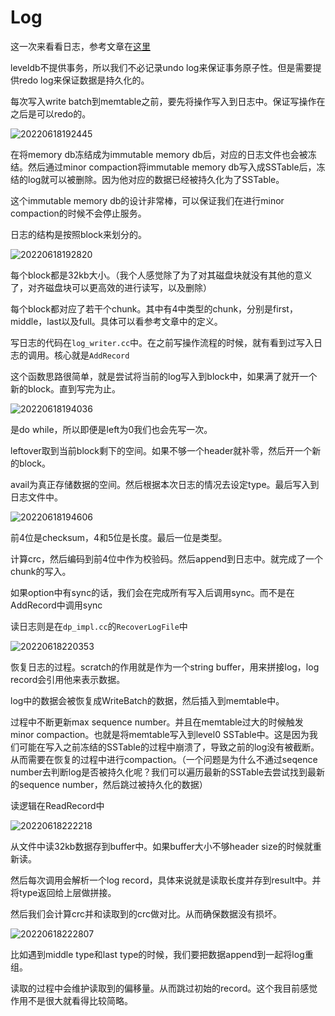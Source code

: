 # Log

这一次来看看日志，参考文章在[这里](https://leveldb-handbook.readthedocs.io/zh/latest/journal.html)

leveldb不提供事务，所以我们不必记录undo log来保证事务原子性。但是需要提供redo log来保证数据是持久化的。

每次写入write batch到memtable之前，要先将操作写入到日志中。保证写操作在之后是可以redo的。

![20220618192445](https://picsheep.oss-cn-beijing.aliyuncs.com/pic/20220618192445.png)

在将memory db冻结成为immutable memory db后，对应的日志文件也会被冻结。然后通过minor compaction将immutable memory db写入成SSTable后，冻结的log就可以被删除。因为他对应的数据已经被持久化为了SSTable。

这个immutable memory db的设计非常棒，可以保证我们在进行minor compaction的时候不会停止服务。

日志的结构是按照block来划分的。

![20220618192820](https://picsheep.oss-cn-beijing.aliyuncs.com/pic/20220618192820.png)

每个block都是32kb大小。（我个人感觉除了为了对其磁盘块就没有其他的意义了，对齐磁盘块可以更高效的进行读写，以及删除）

每个block都对应了若干个chunk。其中有4中类型的chunk，分别是first，middle，last以及full。具体可以看参考文章中的定义。

写日志的代码在`log_writer.cc`中。在之前写操作流程的时候，就有看到过写入日志的调用。核心就是`AddRecord`

这个函数思路很简单，就是尝试将当前的log写入到block中，如果满了就开一个新的block。直到写完为止。

![20220618194036](https://picsheep.oss-cn-beijing.aliyuncs.com/pic/20220618194036.png)

是do while，所以即便是left为0我们也会先写一次。

leftover取到当前block剩下的空间。如果不够一个header就补零，然后开一个新的block。

avail为真正存储数据的空间。然后根据本次日志的情况去设定type。最后写入到日志文件中。

![20220618194606](https://picsheep.oss-cn-beijing.aliyuncs.com/pic/20220618194606.png)

前4位是checksum，4和5位是长度。最后一位是类型。

计算crc，然后编码到前4位中作为校验码。然后append到日志中。就完成了一个chunk的写入。

如果option中有sync的话，我们会在完成所有写入后调用sync。而不是在AddRecord中调用sync

读日志则是在`dp_impl.cc`的`RecoverLogFile`中

![20220618220353](https://picsheep.oss-cn-beijing.aliyuncs.com/pic/20220618220353.png)

恢复日志的过程。scratch的作用就是作为一个string buffer，用来拼接log，log record会引用他来表示数据。

log中的数据会被恢复成WriteBatch的数据，然后插入到memtable中。

过程中不断更新max sequence number。并且在memtable过大的时候触发minor compaction。也就是将memtable写入到level0 SSTable中。这是因为我们可能在写入之前冻结的SSTable的过程中崩溃了，导致之前的log没有被截断。从而需要在恢复的过程中进行compaction。（一个问题是为什么不通过seqence number去判断log是否被持久化呢？我们可以遍历最新的SSTable去尝试找到最新的sequence number，然后跳过被持久化的数据）

读逻辑在ReadRecord中

![20220618222218](https://picsheep.oss-cn-beijing.aliyuncs.com/pic/20220618222218.png)

从文件中读32kb数据存到buffer中。如果buffer大小不够header size的时候就重新读。

然后每次调用会解析一个log record，具体来说就是读取长度并存到result中。并将type返回给上层做拼接。

然后我们会计算crc并和读取到的crc做对比。从而确保数据没有损坏。

![20220618222807](https://picsheep.oss-cn-beijing.aliyuncs.com/pic/20220618222807.png)

比如遇到middle type和last type的时候，我们要把数据append到一起将log重组。

读取的过程中会维护读取到的偏移量。从而跳过初始的record。这个我目前感觉作用不是很大就看得比较简略。